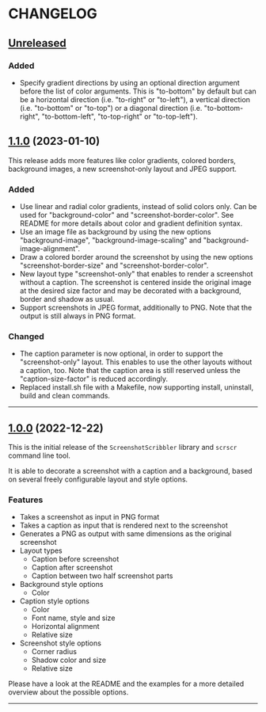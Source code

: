 # CHANGELOG

## [Unreleased]

<!-- After release: *No unreleased changes yet.* -->

### Added

- Specify gradient directions by using an optional direction argument before the list of color arguments. This is "to-bottom" by default but can be a horizontal direction (i.e. "to-right" or "to-left"), a vertical direction (i.e. "to-bottom" or "to-top") or a diagonal direction (i.e. "to-bottom-right", "to-bottom-left", "to-top-right" or "to-top-left").

## [1.1.0] (2023-01-10)

This release adds more features like color gradients, colored borders, background images, a new screenshot-only layout and JPEG support.

### Added

- Use linear and radial color gradients, instead of solid colors only. Can be used for "background-color" and "screenshot-border-color". See README for more details about color and gradient definition syntax.
- Use an image file as background by using the new options "background-image", "background-image-scaling" and "background-image-alignment".
- Draw a colored border around the screenshot by using the new options "screenshot-border-size" and "screenshot-border-color".
- New layout type "screenshot-only" that enables to render a screenshot without a caption. The screenshot is centered inside the original image at the desired size factor and may be decorated with a background, border and shadow as usual.
- Support screenshots in JPEG format, additionally to PNG. Note that the output is still always in PNG format.

### Changed

- The caption parameter is now optional, in order to support the "screenshot-only" layout. This enables to use the other layouts without a caption, too. Note that the caption area is still reserved unless the "caption-size-factor" is reduced accordingly.
- Replaced install.sh file with a Makefile, now supporting install, uninstall, build and clean commands.

---

## [1.0.0] (2022-12-22)

This is the initial release of the `ScreenshotScribbler` library and `scrscr`
command line tool.

It is able to decorate a screenshot with a caption and a background, based on
several freely configurable layout and style options.

### Features

- Takes a screenshot as input in PNG format
- Takes a caption as input that is rendered next to the screenshot
- Generates a PNG as output with same dimensions as the original screenshot
- Layout types
  - Caption before screenshot
  - Caption after screenshot
  - Caption between two half screenshot parts
- Background style options
  - Color
- Caption style options
  - Color
  - Font name, style and size
  - Horizontal alignment
  - Relative size
- Screenshot style options
  - Corner radius
  - Shadow color and size
  - Relative size

Please have a look at the README and the examples for a more detailed overview
about the possible options.

---

<!-- Link references for releases -->

[Unreleased]: https://github.com/goeldner/swift-screenshot-scribbler/compare/1.1.0...HEAD
[1.1.0]: https://github.com/goeldner/swift-screenshot-scribbler/compare/1.0.0...1.1.0
[1.0.0]: https://github.com/goeldner/swift-screenshot-scribbler/releases/tag/1.0.0
